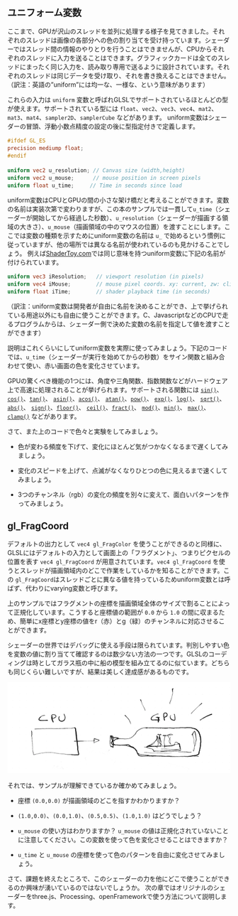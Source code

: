 ## ユニフォーム変数

ここまで、GPUが沢山のスレッドを並列に処理する様子を見てきました。それぞれのスレッドは画像の各部分への色の割り当てを受け持っています。シェーダーではスレッド間の情報のやりとりを行うことはできませんが、CPUからそれぞれのスレッドに入力を送ることはできます。グラフィックカードは全てのスレッドにまったく同じ入力を、読み取り専用で送るように設計されています。それぞれのスレッドは同じデータを受け取り、それを書き換えることはできません。（訳注：英語の”uniform”には均一な、一様な、という意味があります）

これらの入力は ```uniform``` 変数と呼ばれGLSLでサポートされているほとんどの型が使えます。サポートされている型には ```float```、```vec2```、```vec3```、```vec4```、```mat2```、```mat3```、```mat4```、```sampler2D```、```samplerCube``` などがあります。
uniform変数はシェーダーの冒頭、浮動小数点精度の設定の後に型指定付きで定義します。

```glsl
#ifdef GL_ES
precision mediump float;
#endif

uniform vec2 u_resolution; // Canvas size (width,height)
uniform vec2 u_mouse;      // mouse position in screen pixels
uniform float u_time;	  // Time in seconds since load
```

uniform変数はCPUとGPUの間の小さな架け橋だと考えることができます。変数の名前は実装次第で変わりますが、この本のサンプルでは一貫して```u_time```（シェーダーが開始してから経過した秒数）、```u_resolution```（シェーダーが描画する領域の大きさ）、```u_mouse```（描画領域の中のマウスの位置）を渡すことにします。ここでは変数の種類を示すためにuniform変数の名前は ```u_``` で始めるという慣例に従っていますが、他の場所では異なる名前が使われているのも見かけることでしょう。
例えば[ShaderToy.com](https://www.shadertoy.com/)では同じ意味を持つuniform変数に下記の名前が付けられています。


```glsl
uniform vec3 iResolution;   // viewport resolution (in pixels)
uniform vec4 iMouse;        // mouse pixel coords. xy: current, zw: click
uniform float iTime;        // shader playback time (in seconds)
```

（訳注：uniform変数は開発者が自由に名前を決めることができ、上で挙げられている用途以外にも自由に使うことができます。C、JavascriptなどのCPUで走るプログラムからは、シェーダー側で決めた変数の名前を指定して値を渡すことができます）

説明はこれくらいにしてuniform変数を実際に使ってみましょう。下記のコードでは、```u_time```（シェーダーが実行を始めてからの秒数）をサイン関数と組み合わせて使い、赤い画面の色を変化させています。

<div class="codeAndCanvas" data="time.frag"></div>

GPUの驚くべき機能の1つには、角度や三角関数、指数関数などがハードウェア上で高速に処理されることが挙げられます。サポートされる関数には [```sin()```](../glossary/?search=sin)、 [```cos()```](../glossary/?search=cos)、[```tan()```](../glossary/?search=tan)、 [```asin()```](../glossary/?search=asin)、[```acos()```](../glossary/?search=acos)、 [```atan()```](../glossary/?search=atan)、[```pow()```](../glossary/?search=pow)、 [```exp()```](../glossary/?search=exp)、[```log()```](../glossary/?search=log)、 [```sqrt()```](../glossary/?search=sqrt)、[```abs()```](../glossary/?search=abs)、 [```sign()```](../glossary/?search=sign)、[```floor()```](../glossary/?search=floor)、 [```ceil()```](../glossary/?search=ceil)、[```fract()```](../glossary/?search=fract)、 [```mod()```](../glossary/?search=mod)、[```min()```](../glossary/?search=min)、 [```max()```](../glossary/?search=max)、[```clamp()```](../glossary/?search=clamp) などがあります。

さて、また上のコードで色々と実験をしてみましょう。

* 色が変わる頻度を下げて、変化にほとんど気がつかなくなるまで遅くしてみましょう。

* 変化のスピードを上げて、点滅がなくなりひとつの色に見えるまで速くしてみましょう。

* 3つのチャンネル（rgb）の変化の頻度を別々に変えて、面白いパターンを作ってみましょう。

## gl_FragCoord

デフォルトの出力として ```vec4 gl_FragColor``` を使うことができるのと同様に、GLSLにはデフォルトの入力として画面上の「フラグメント」、つまりピクセルの位置を表す ```vec4 gl_FragCoord``` が用意されています。```vec4 gl_FragCoord``` を使うとスレッドが描画領域内のどこで作業をしているかを知ることができます。この ```gl_FragCoord```はスレッドごとに異なる値を持っているためuniform変数とは呼ばず、代わりにvarying変数と呼びます。

<div class="codeAndCanvas" data="space.frag"></div>

上のサンプルではフラグメントの座標を描画領域全体のサイズで割ることによって正規化しています。こうすると座標値の範囲が ```0.0``` から ```1.0``` の間に収まるため、簡単にx座標とy座標の値をr（赤）とg（緑）のチャンネルに対応させることができます。

シェーダーの世界ではデバッグに使える手段は限られています。判別しやすい色を変数の値に割り当てて確認するのは数少ない方法の一つです。GLSLのコーディングは時としてガラス瓶の中に船の模型を組み立てるのに似ています。どちらも同じくらい難しいですが、結果は美しく達成感があるものです。

![](08.png)

それでは、サンプルが理解できているか確かめてみましょう。

* 座標 ```(0.0,0.0)``` が描画領域のどこを指すかわかりますか？

* ```(1.0,0.0)```、```(0.0,1.0)```、```(0.5,0.5)```、```(1.0,1.0)``` はどうでしょう？

* ```u_mouse``` の使い方はわかりますか？ ```u_mouse``` の値は正規化されていないことに注意してください。この変数を使って色を変化させることはできますか？

* ```u_time``` と ```u_mouse``` の座標を使って色のパターンを自由に変化させてみましょう。

さて、課題を終えたところで、このシェーダーの力を他にどこで使うことができるのか興味が湧いているのではないでしょうか。
次の章ではオリジナルのシェーダーをthree.js、Processing、openFrameworkで使う方法について説明します。

